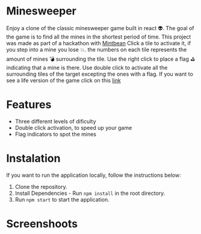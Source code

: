 # Minesweeper

Enjoy a clone of the classic minesweeper game built in react :alien:. The goal of the game is to find all the mines in the shortest period of time. This project was made as part of a hackathon with [Mintbean](https://mintbean.io/)
Click a tile to activate it, if you step into a mine you lose :boom:. the numbers on each tile represents the amount of mines :bomb: surrounding the tile. Use the right click to place a flag :golf: indicating that a mine is there. Use double click to activate all the surrounding tiles of the target excepting the ones with a flag.
If you want to see a life version of the game click on this [link](https://determined-yalow-fa4c89.netlify.app/)

# Features

- Three different levels of dificulty
- Double click activation, to speed up your game
- Flag indicators to spot the mines

# Instalation

If you want to run the application locally, follow the instructions below:

1. Clone the repository.
2. Install Dependencies - Run `npm install` in the root directory.
3. Run `npm start` to start the application.

# Screenshoots
